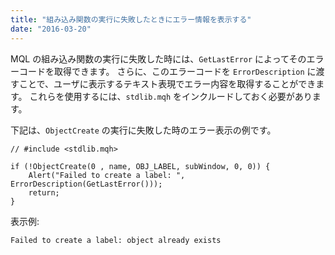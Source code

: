 ```yaml
---
title: "組み込み関数の実行に失敗したときにエラー情報を表示する"
date: "2016-03-20"
---
```


MQL の組み込み関数の実行に失敗した時には、`GetLastError` によってそのエラーコードを取得できます。
さらに、このエラーコードを `ErrorDescription` に渡すことで、ユーザに表示するテキスト表現でエラー内容を取得することができます。
これらを使用するには、`stdlib.mqh` をインクルードしておく必要があります。

下記は、`ObjectCreate` の実行に失敗した時のエラー表示の例です。

```mql
// #include <stdlib.mqh>

if (!ObjectCreate(0 , name, OBJ_LABEL, subWindow, 0, 0)) {
    Alert("Failed to create a label: ", ErrorDescription(GetLastError()));
    return;
}
```

表示例:

```
Failed to create a label: object already exists
```

